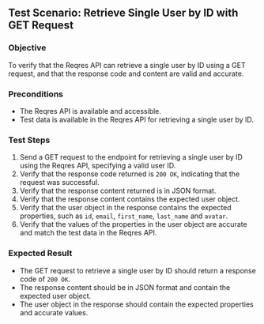 ## Test Scenario: Retrieve Single User by ID with GET Request

### Objective

To verify that the Reqres API can retrieve a single user by ID using a GET request, and that the response code and content are valid and accurate.

### Preconditions

- The Reqres API is available and accessible.
- Test data is available in the Reqres API for retrieving a single user by ID.

### Test Steps

1. Send a GET request to the endpoint for retrieving a single user by ID using the Reqres API, specifying a valid user ID.
2. Verify that the response code returned is `200 OK`, indicating that the request was successful.
3. Verify that the response content returned is in JSON format.
4. Verify that the response content contains the expected user object.
5. Verify that the user object in the response contains the expected properties, such as `id`, `email`, `first_name`, `last_name` and `avatar`.
6. Verify that the values of the properties in the user object are accurate and match the test data in the Reqres API.

### Expected Result

- The GET request to retrieve a single user by ID should return a response code of `200 OK`.
- The response content should be in JSON format and contain the expected user object.
- The user object in the response should contain the expected properties and accurate values.
